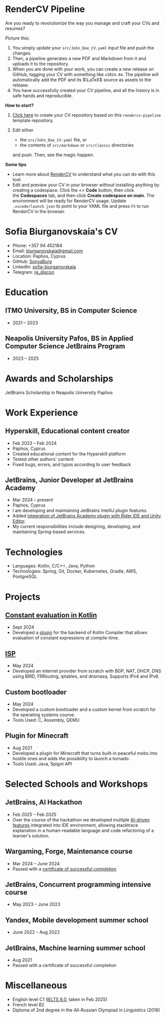 <!-- Remove below in src/markdown/Header.j2.md not in README.md -->

# RenderCV Pipeline

Are you ready to revolutionize the way you manage and craft your CVs and resumes?

Picture this:

1.  You simply update your `src/John_Doe_CV.yaml` input file and push the changes.
2.  Then, a pipeline generates a new PDF and Markdown from it and uploads it to the repository.
3.  When you are done with your work, you can create a new release on GitHub, tagging your CV with something like `v2024.04`. The pipeline will automatically add the PDF and its $\LaTeX$ source as assets to the release.
4.  You have successfully created your CV pipeline, and all the history is in safe hands and reproducible.

**How to start?**

1.  [Click here](https://github.com/new?template_name=rendercv-pipeline&template_owner=sinaatalay) to create your CV repository based on this `rendercv-pipeline` template repository.
2.  Edit either
    -  the `src/John_Doe_CV.yaml` file, or
    -  the contents of `src/markdown` or `src/classic` directories
    
    and push. Then, see the magic happen.

**Some tips**

-  Learn more about [RenderCV](https://github.com/sinaatalay/rendercv) to understand what you can do with this tool.
-  Edit and preview your CV in your browser without installing anything by creating a codespace. Click the <> **Code** button, then click the **Codespaces** tab, and then click **Create codespace on main**. The environment will be ready for RenderCV usage. Update `.vscode/launch.json` to point to your YAML file and press `F5` to run RenderCV in the browser.

<!-- Remove above in src/markdown/Header.j2.md not in README.md -->
# Sofia Biurganovskaia's CV

- Phone: +357 94 452184
- Email: [biurganovskaia@gmail.com](mailto:biurganovskaia@gmail.com)
- Location: Paphos, Cyprus
- GitHub: [SonyaBurg](https://github.com/SonyaBurg)
- LinkedIn: [sofia-biurganovskaia](https://linkedin.com/in/sofia-biurganovskaia)
- Telegram: [re_discoo](https://t.me/re_discoo)


# Education

## ITMO University, BS in Computer Science

- 2021 – 2023

## Neapolis University Pafos, BS in Applied Computer Science JetBrains Program

- 2023 – 2025

# Awards and Scholarships

JetBrains Scholarship in Neapolis University Paphos

# Work Experience

## Hyperskill, Educational content creator

- Feb 2023 – Feb 2024
- Paphos, Cyprus
- Created educational content for the Hyperskill platform
- Tested other authors' content
- Fixed bugs, errors, and typos according to user feedback

## JetBrains, Junior Developer at JetBrains Academy

- Mar 2024 – present
- Paphos, Cyprus
- I am developing and maintaining JetBrains IntelliJ plugin features.
- Added [integration of JetBrains Academy plugin with Rider IDE and Unity Editor](https://drive.google.com/file/d/1WoW1RgmzC_QNE1PJSZ3Bqexz9DNVAvin/view?usp=sharing).
- My current responsibilities include designing, developing, and maintaining Spring-based services.

# Technologies

- Languages: Kotlin, C/C++, Java, Python
- Technologies: Spring, Git, Docker, Kubernetes, Gradle, AWS, PostgreSQL
# Projects

## [Constant evaluation in Kotlin](https://drive.google.com/file/d/1AD9tS-M0FZX2eGw5dcnHjX_YyEh3BLGl/view?usp=sharing)

- Sept 2024
- Developed a [plugin](https://github.com/SonyaBurg/kotlin-constexpr-support) for the backend of Kotlin Compiler that allows evaluation of constant expressions at compile-time.

## [ISP](https://github.com/asahium/isp)

- May 2024
- Developed an internet provider from scratch with BGP, NAT, DHCP, DNS using BIRD, FRRouting, iptables, and dnsmasq. Supports IPv4 and IPv6.

## Custom bootloader

- May 2024
- Developed a custom bootloader and a custom kernel from scratch for the operating systems course.
- Tools Used: C, Assembly, QEMU

## Plugin for Minecraft

- Aug 2021
- Developed a plugin for Minecraft that turns built-in peaceful mobs into hostile ones and adds the possibility to launch a tornado.
- Tools Used: Java, Spigot API

# Selected Schools and Workshops

## JetBrains, AI Hackathon

- Feb 2025 – Feb 2025
- Over the course of the hackathon we developed multiple [AI-driven features](https://github.com/JetBrains/educational-plugin/tree/ai-hackathon-features) integrated into IDE environment, allowing stacktrace explanation in a human-readable language and code refactoring of a learner's solution.

## Wargaming, Forge, Maintenance course

- Mar 2024 – June 2024
- Passed with a [certificate of successful completion](https://drive.google.com/file/d/1p-x37Ugsu4JONwdZj5UdreDqEqGhXrW3/view?usp=sharing)

## JetBrains, Concurrent programming intensive course

- May 2023 – June 2023

## Yandex, Mobile development summer school

- June 2022 – Aug 2022

## JetBrains, Machine learning summer school

- Aug 2021
- Passed with a certificate of successful completion

# Miscellaneous

- English level C1 ([IELTS 8.0](https://drive.google.com/file/d/1d7x1HtVZTvp45cFnm_21eMtTf5pq8atW/view?usp=sharing), taken in Feb 2025)
- French level B2
- Diploma of 2nd degree in the All-Russian Olympiad in Linguistics (2018)
